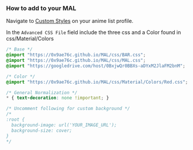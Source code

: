 ### How to add to your MAL

Navigate to [Custom Styles](http://myanimelist.net/editprofile.php?go=stylepref&do=cssadv) on your anime list profile.

In the `Advanced CSS File` field include the three css and a Color found in css/Material/Colors

```css
/* Base */
@import "https://0x9ae76c.github.io/MAL/css/BAR.css";
@import "https://0x9ae76c.github.io/MAL/css/MAL.css";
@import "https://googledrive.com/host/0BxjwQr0BBXs-aDYxM2JlaFM2bnM";

/* Color */
@import "https://0x9ae76c.github.io/MAL/css/Material/Colors/Red.css";

/* General Normalization */
* { text-decoration: none !important; }

/* Uncomment following for custom background */
/*
:root {
  background-image: url('YOUR_IMAGE_URL');
  background-size: cover;
}
*/
```